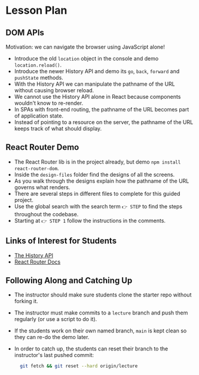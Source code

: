 # Lesson Plan

## DOM APIs

Motivation: we can navigate the browser using JavaScript alone!

* Introduce the old `location` object in the console and demo `location.reload()`.
* Introduce the newer History API and demo its `go`, `back`, `forward` and `pushState` methods.
* With the History API we can manipulate the pathname of the URL without causing browser reload.
* We cannot use the History API alone in React because components wouldn't know to re-render.
* In SPAs with front-end routing, the pathname of the URL becomes part of application state.
* Instead of pointing to a resource on the server, the pathname of the URL keeps track of what should display.

## React Router Demo

* The React Router lib is in the project already, but demo `npm install react-router-dom`.
* Inside the `design-files` folder find the designs of all the screens.
* As you walk through the designs explain how the pathname of the URL governs what renders.
* There are several steps in different files to complete for this guided project.
* Use the global search with the search term `👉 STEP` to find the steps throughout the codebase.
* Starting at `👉 STEP 1` follow the instructions in the comments.

## Links of Interest for Students

* [The History API](https://developer.mozilla.org/en-US/docs/Web/API/History_API)
* [React Router Docs](https://reactrouter.com/web/guides/quick-start)

## Following Along and Catching Up

* The instructor should make sure students clone the starter repo without forking it.
* The instructor must make commits to a `lecture` branch and push them regularly (or use a script to do it).
* If the students work on their own named branch, `main` is kept clean so they can re-do the demo later.
* In order to catch up, the students can reset their branch to the instructor's last pushed commit:

  ```bash
    git fetch && git reset --hard origin/lecture
  ```
